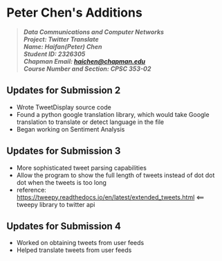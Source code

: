 # Peter Chen's Additions

> __*Data Communications and Computer Networks*__\
> __*Project: Twitter Translate*__\
> __*Name: Haifan(Peter) Chen*__\
> __*Student ID: 2326305*__\
> __*Chapman Email: haichen@chapman.edu*__\
> __*Course Number and Section: CPSC 353-02*__

## Updates for Submission 2

* Wrote TweetDisplay source code
* Found a python google translation library, which would take Google translation to translate or detect language in the file
* Began working on Sentiment Analysis

## Updates for Submission 3

* More sophisticated tweet parsing capabilities
* Allow the program to show the full length of tweets instead of dot dot dot when the tweets is too long
* reference: <https://tweepy.readthedocs.io/en/latest/extended_tweets.html> <== tweepy library to twitter api

## Updates for Submission 4

* Worked on obtaining tweets from user feeds
* Helped translate tweets from user feeds
